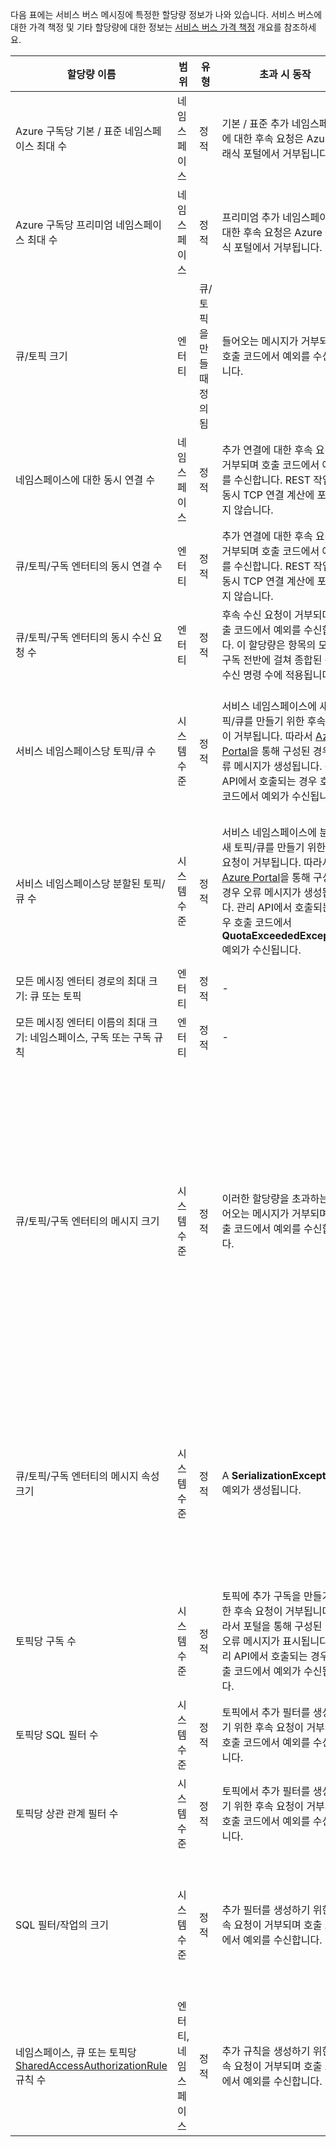 다음 표에는 서비스 버스 메시징에 특정한 할당량 정보가 나와 있습니다. 서비스 버스에 대한 가격 책정 및 기타 할당량에 대한 정보는 [서비스 버스 가격 책정](https://azure.microsoft.com/pricing/details/service-bus/) 개요를 참조하세요.

| 할당량 이름 | 범위 | 유형 | 초과 시 동작 | 값 |
| --- | --- | --- | --- | --- |
| Azure 구독당 기본 / 표준 네임스페이스 최대 수 |네임스페이스 |정적 |기본 / 표준 추가 네임스페이스에 대한 후속 요청은 Azure 클래식 포털에서 거부됩니다. |100|
| Azure 구독당 프리미엄 네임스페이스 최대 수 |네임스페이스 |정적 |프리미엄 추가 네임스페이스에 대한 후속 요청은 Azure 클래식 포털에서 거부됩니다. |10 |
| 큐/토픽 크기 |엔터티 |큐/토픽을 만들 때 정의됨 |들어오는 메시지가 거부되며 호출 코드에서 예외를 수신합니다. |1, 2, 3, 4 또는 5GB입니다.<br /><br /> [분할](../articles/service-bus-messaging/service-bus-partitioning.md) 이 활성화된 경우 최대 큐/항목 크기는 80GB입니다. |
| 네임스페이스에 대한 동시 연결 수 |네임스페이스 |정적 |추가 연결에 대한 후속 요청이 거부되며 호출 코드에서 예외를 수신합니다. REST 작업은 동시 TCP 연결 계산에 포함되지 않습니다. |NetMessaging: 1,000<br /><br />AMQP: 5,000 |
| 큐/토픽/구독 엔터티의 동시 연결 수 |엔터티 |정적 |추가 연결에 대한 후속 요청이 거부되며 호출 코드에서 예외를 수신합니다. REST 작업은 동시 TCP 연결 계산에 포함되지 않습니다. |네임스페이스당 동시 연결 수 제한에 의해 제한됩니다. |
| 큐/토픽/구독 엔터티의 동시 수신 요청 수 |엔터티 |정적 |후속 수신 요청이 거부되며 호출 코드에서 예외를 수신합니다. 이 할당량은 항목의 모든 구독 전반에 걸쳐 종합된 동시 수신 명령 수에 적용됩니다. |5,000 |
| 서비스 네임스페이스당 토픽/큐 수 |시스템 수준 |정적 |서비스 네임스페이스에 새 토픽/큐를 만들기 위한 후속 요청이 거부됩니다. 따라서 [Azure Portal][Azure portal]을 통해 구성된 경우 오류 메시지가 생성됩니다. 관리 API에서 호출되는 경우 호출 코드에서 예외가 수신됩니다. |10,000<br /><br />서비스 네임스페이스에서 토픽 및 큐의 총수는 10,000 이하이어야 합니다.<br/>모든 엔터티가 분할되기 때문에 프리미엄에 적용되지 않습니다. |
| 서비스 네임스페이스당 분할된 토픽/큐 수 |시스템 수준 |정적 |서비스 네임스페이스에 분할된 새 토픽/큐를 만들기 위한 후속 요청이 거부됩니다. 따라서 [Azure Portal][Azure portal]을 통해 구성된 경우 오류 메시지가 생성됩니다. 관리 API에서 호출되는 경우 호출 코드에서 **QuotaExceededException** 예외가 수신됩니다. |기본 및 표준 계층 - 100<br />프리미엄 계층 - 1,000<br/><br />각 분할된 큐 또는 토픽은 네임스페이스 당 10,000개의 엔터티를 할당량으로 계산합니다. |
| 모든 메시징 엔터티 경로의 최대 크기: 큐 또는 토픽 |엔터티 |정적 |- |260자 |
| 모든 메시징 엔터티 이름의 최대 크기: 네임스페이스, 구독 또는 구독 규칙 |엔터티 |정적 |- |50자 |
| 큐/토픽/구독 엔터티의 메시지 크기 |시스템 수준 |정적 |이러한 할당량을 초과하는 들어오는 메시지가 거부되며 호출 코드에서 예외를 수신합니다. |최대 메시지 크기: 256KB([표준 계층](../articles/service-bus-messaging/service-bus-premium-messaging.md))/1MB([프리미엄 계층](../articles/service-bus-messaging/service-bus-premium-messaging.md)). <br /><br />**참고** 시스템 오버헤드로 인해 이 제한은 일반적으로 약간 낮아집니다.<br /><br />최대 헤더 크기: 64KB<br /><br />속성 모음에서 헤더 속성의 최대 수: **byte/int.MaxValue**<br /><br />속성 모음의 최대 속성 크기: 명시적 제한은 없습니다. 최대 헤더 크기로 제한됩니다. |
| 큐/토픽/구독 엔터티의 메시지 속성 크기 |시스템 수준 |정적 |A **SerializationException** 예외가 생성됩니다. |각 속성에 대한 최대 메시지 속성 크기는 32K입니다. 모든 속성의 누적 크기는 64K를 초과할 수 없습니다. [BrokeredMessage](https://msdn.microsoft.com/library/microsoft.servicebus.messaging.brokeredmessage.aspx)의 전체 헤더에 적용되며 여기에는 모두 시스템 속성뿐만 아니라 사용자 속성(예: [SequenceNumber](https://msdn.microsoft.com/library/microsoft.servicebus.messaging.brokeredmessage.sequencenumber.aspx), [Label](https://msdn.microsoft.com/library/microsoft.servicebus.messaging.brokeredmessage.label.aspx), [MessageId](https://msdn.microsoft.com/library/microsoft.servicebus.messaging.brokeredmessage.messageid.aspx) 등)이 포함됩니다. |
| 토픽당 구독 수 |시스템 수준 |정적 |토픽에 추가 구독을 만들기 위한 후속 요청이 거부됩니다. 따라서 포털을 통해 구성된 경우 오류 메시지가 표시됩니다. 관리 API에서 호출되는 경우 호출 코드에서 예외가 수신됩니다. |2,000 |
| 토픽당 SQL 필터 수 |시스템 수준 |정적 |토픽에서 추가 필터를 생성하기 위한 후속 요청이 거부되며 호출 코드에서 예외를 수신합니다. |2,000 |
| 토픽당 상관 관계 필터 수 |시스템 수준 |정적 |토픽에서 추가 필터를 생성하기 위한 후속 요청이 거부되며 호출 코드에서 예외를 수신합니다. |100,000 |
| SQL 필터/작업의 크기 |시스템 수준 |정적 |추가 필터를 생성하기 위한 후속 요청이 거부되며 호출 코드에서 예외를 수신합니다. |필터 조건 문자열의 최대 길이: 1024(1K)<br /><br />규칙 작업 문자열의 최대 길이: 1024(1K)<br /><br />규칙 작업당 식의 최대 수: 32 |
| 네임스페이스, 큐 또는 토픽당 [SharedAccessAuthorizationRule](https://msdn.microsoft.com/library/azure/microsoft.servicebus.messaging.sharedaccessauthorizationrule.aspx) 규칙 수 |엔터티, 네임스페이스 |정적 |추가 규칙을 생성하기 위한 후속 요청이 거부되며 호출 코드에서 예외를 수신합니다. |최대 규칙 수: 12 <br /><br /> Service Bus 네임스페이스에 구성된 규칙이 해당 네임스페이스에 있는 모든 큐 및 토픽에 적용됩니다. |

[Azure portal]: https://portal.azure.com

<!--HONumber=Dec16_HO1-->


